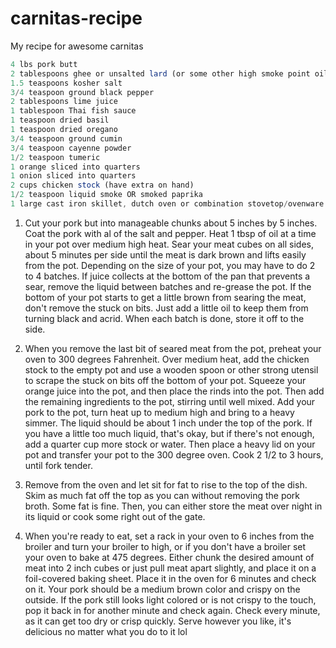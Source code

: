 # carnitas-recipe
My recipe for awesome carnitas


```js
4 lbs pork butt
2 tablespoons ghee or unsalted lard (or some other high smoke point oil)
1.5 teaspoons kosher salt
3/4 teaspoon ground black pepper
2 tablespoons lime juice
1 tablespoon Thai fish sauce
1 teaspoon dried basil
1 teaspoon dried oregano
3/4 teaspoon ground cumin
3/4 teaspoon cayenne powder
1/2 teaspoon tumeric
1 orange sliced into quarters
1 onion sliced into quarters
2 cups chicken stock (have extra on hand)
1/2 teaspoon liquid smoke OR smoked paprika
1 large cast iron skillet, dutch oven or combination stovetop/ovenware with a heavy lid (or heavy duty tin foil)
```

1. Cut your pork but into manageable chunks about 5 inches by 5 inches. Coat the pork with al of the salt and pepper. Heat 1 tbsp of oil at a time in your pot over medium high heat. Sear your meat cubes on all sides, about 5 minutes per side until the meat is dark brown and lifts easily from the pot. Depending on the size of your pot, you may have to do 2 to 4 batches. If juice collects at the bottom of the pan that prevents a sear, remove the liquid between batches and re-grease the pot. If the bottom of your pot starts to get a little brown from searing the meat, don't remove the stuck on bits. Just add a little oil to keep them from turning black and acrid. When each batch is done, store it off to the side.

2. When you remove the last bit of seared meat from the pot, preheat your oven to 300 degrees Fahrenheit. Over medium heat, add the chicken stock to the empty pot and use a wooden spoon or other strong utensil to scrape the stuck on bits off the bottom of your pot. Squeeze your orange juice into the pot, and then place the rinds into the pot. Then add the remaining ingredients to the pot, stirring until well mixed. Add your pork to the pot, turn heat up to medium high and bring to a heavy simmer. The liquid should be about 1 inch under the top of the pork. If you have a little too much liquid, that's okay, but if there's not enough, add a quarter cup more stock or water. Then place a heavy lid on your pot and transfer your pot to the 300 degree oven. Cook 2 1/2 to 3 hours, until fork tender.

3. Remove from the oven and let sit for fat to rise to the top of the dish. Skim as much fat off the top as you can without removing the pork broth. Some fat is fine. Then, you can either store the meat over night in its liquid or cook some right out of the gate.

4. When you're ready to eat, set a rack in your oven to 6 inches from the broiler and turn your broiler to high, or if you don't have a broiler set your oven to bake at 475 degrees. Either chunk the desired amount of meat into 2 inch cubes or just pull meat apart slightly, and place it on a foil-covered baking sheet. Place it in the oven for 6 minutes and check on it. Your pork should be a medium brown color and crispy on the outside. If the pork still looks light colored or is not crispy to the touch, pop it back in for another minute and check again. Check every minute, as it can get too dry or crisp quickly. Serve however you like, it's delicious no matter what you do to it lol

